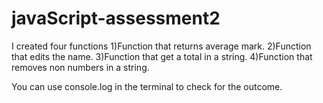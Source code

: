 # javaScript-assessment2

I created four functions
1)Function that returns average mark.
2)Function that edits the name.
3)Function that get a total in a string.
4)Function that removes non numbers in a string.

You can use console.log in the terminal to check for the outcome.